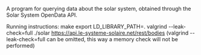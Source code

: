 A program for querying data about the solar system, obtained through the Solar System OpenData API.

Running instructions:
  make
  export LD_LIBRARY_PATH=.
  valgrind --leak-check=full ./solar https://api.le-systeme-solaire.net/rest/bodies
  (valgrind --leak-check=full can be omitted, this way a memory check will not be performed)
